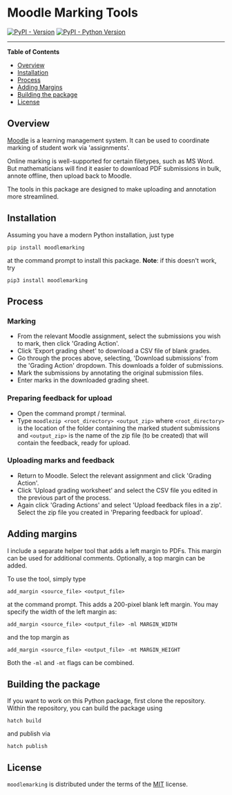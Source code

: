 # Moodle Marking Tools

[![PyPI - Version](https://img.shields.io/pypi/v/moodlemarking.svg)](https://pypi.org/project/moodlemarking)
[![PyPI - Python Version](https://img.shields.io/pypi/pyversions/moodlemarking.svg)](https://pypi.org/project/moodlemarking)


-----

**Table of Contents**

- [Overview](#overview)
- [Installation](#installation)
- [Process](#process)
- [Adding Margins](#adding-margins)
- [Building the package](#building-the-package)
- [License](#license)

## Overview

[Moodle](https://moodle.org) is a learning management system. It can be used to coordinate marking
of student work via 'assignments'. 

Online marking is well-supported for certain filetypes, such as MS Word. But mathematicians
will find it easier to download PDF submissions in bulk, annote offline, then upload back to Moodle.

The tools in this package are designed to make uploading and annotation more streamlined.



## Installation

Assuming you have a modern Python installation, just type
```
pip install moodlemarking
```
at the command prompt to install this package. **Note**: if this doesn't work, try
```
pip3 install moodlemarking
```

## Process

### Marking

* From the relevant Moodle assignment, select the submissions you wish to mark, then click 'Grading
  Action'.
* Click 'Export grading sheet' to download a CSV file of blank grades.
* Go through the proces above, selecting, 'Download submissions' from the 'Grading Action' dropdown.
  This downloads a folder of submissions.
* Mark the submissions by annotating the original submission files.
* Enter marks in the downloaded grading sheet.

### Preparing feedback for upload
* Open the command prompt / terminal.
* Type `moodlezip <root_directory> <output_zip>` where `<root_directory>` is the location of the
  folder containing the marked student submissions and `<output_zip>` is the name of the zip file
  (to be created) that will contain the feedback, ready for upload.

### Uploading marks and feedback
* Return to Moodle. Select the relevant assignment and click 'Grading Action'.
* Click 'Upload grading worksheet' and select the CSV file you edited in the previous part of the
  process.
* Again click 'Grading Actions' and select 'Upload feedback files in a zip'. Select the zip file
  you created in 'Preparing feedback for upload'.

## Adding margins

I include a separate helper tool that adds a left margin to PDFs. This margin can be used for 
additional comments. Optionally, a top margin can be added.

To use the tool, simply type
```
add_margin <source_file> <output_file>
```
at the command prompt. This adds a 200-pixel blank left margin. You may specify the width of
the left margin as:
```
add_margin <source_file> <output_file> -ml MARGIN_WIDTH
```
and the top margin as
```
add_margin <source_file> <output_file> -mt MARGIN_HEIGHT
```
Both the `-ml` and `-mt` flags can be combined.

## Building the package

If you want to work on this Python package, first clone the repository. Within the repository,
you can build the package using
```
hatch build
```
and publish via
```
hatch publish
```

## License

`moodlemarking` is distributed under the terms of the [MIT](https://spdx.org/licenses/MIT.html) license.